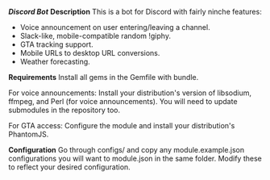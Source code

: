 ***Discord Bot***
**Description**
This is a bot for Discord with fairly ninche features:
  * Voice announcement on user entering/leaving a channel.
  * Slack-like, mobile-compatible random !giphy.
  * GTA tracking support.
  * Mobile URLs to desktop URL conversions.
  * Weather forecasting.

**Requirements**
Install all gems in the Gemfile with bundle.

For voice announcements:
Install your distribution's version of libsodium, ffmpeg, and Perl (for voice announcements). You will need to update submodules
in the repository too.

For GTA access:
Configure the module and install your distribution's PhantomJS.

**Configuration**
Go through configs/ and copy any module.example.json configurations you will want to module.json in the same folder. Modify these
to reflect your desired configuration.
